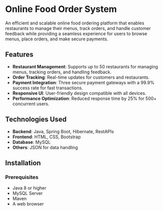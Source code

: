 # Online Food Order System

An efficient and scalable online food ordering platform that enables restaurants to manage their menus, track orders, and handle customer feedback while providing a seamless experience for users to browse menus, place orders, and make secure payments.

## Features
- **Restaurant Management**: Supports up to 50 restaurants for managing menus, tracking orders, and handling feedback.
- **Order Tracking**: Real-time updates for customers and restaurants.
- **Payment Integration**: Three secure payment gateways with a 99.9% success rate for fast transactions.
- **Responsive UI**: User-friendly design compatible with all devices.
- **Performance Optimization**: Reduced response time by 25% for 500+ concurrent users.

## Technologies Used
- **Backend**: Java, Spring Boot, Hibernate, RestAPIs
- **Frontend**: HTML, CSS, Bootstrap
- **Database**: MySQL
- **Others**: JSON for data handling

## Installation

### Prerequisites
- Java 8 or higher
- MySQL Server
- Maven
- A web browser
